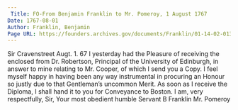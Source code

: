 ```yaml
---
 Title: FO-From Benjamin Franklin to Mr. Pomeroy, 1 August 1767
Date: 1767-08-01
Author: Franklin, Benjamin
Page URL: https://founders.archives.gov/documents/Franklin/01-14-02-0130
---
```


Sir
Cravenstreet Augt. 1. 67
I yesterday had the Pleasure of receiving the enclosed from Dr. Robertson, Principal of the University of Edinburgh, in answer to mine relating to Mr. Cooper, of which I send you a Copy. I feel myself happy in having been any way instrumental in procuring an Honour so justly due to that Gentleman’s uncommon Merit. As soon as I receive the Diploma, I shall hand it to you for Conveyance to Boston. I am, very respectfully, Sir, Your most obedient humble Servant
B Franklin
Mr. Pomeroy


